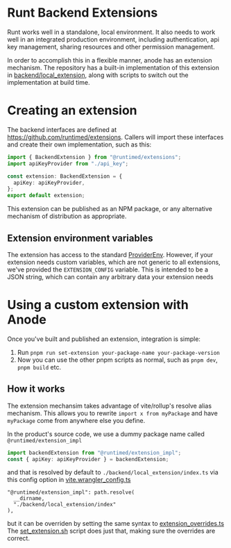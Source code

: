 # Runt Backend Extensions

Runt works well in a standalone, local environment. It also needs to work well in an integrated production environment, including authentication, api key management, sharing resources and other permission management.

In order to accomplish this in a flexible manner, anode has an extension mechanism. The repository has a built-in implementation of this extension in [backend/local_extension](../backend/local_extension/), along with scripts to switch out the implementation at build time.

# Creating an extension

The backend interfaces are defined at https://github.com/runtimed/extensions.
Callers will import these interfaces and create their own implementation, such as this:

```ts
import { BackendExtension } from "@runtimed/extensions";
import apiKeyProvider from "./api_key";

const extension: BackendExtension = {
  apiKey: apiKeyProvider,
};
export default extension;
```

This extension can be published as an NPM package, or any alternative mechanism of distribution as appropriate.

## Extension environment variables

The extension has access to the standard [ProviderEnv](https://github.com/runtimed/extensions/blob/main/src/providers/shared.ts#L9). However, if your extension needs custom variables, which are not generic to all extensions, we've provided the `EXTENSION_CONFIG` variable. This is intended to be a JSON string, which can contain any arbitrary data your extension needs

# Using a custom extension with Anode

Once you've built and published an extension, integration is simple:

1. Run `pnpm run set-extension your-package-name your-package-version`
2. Now you can use the other pnpm scripts as normal, such as `pnpm dev`, `pnpm build` etc.

## How it works

The extension mechansim takes advantage of vite/rollup's resolve alias mechanism. This allows you to rewrite `import x from myPackage` and have `myPackage` come from anywhere else you define.

In the product's source code, we use a dummy package name called `@runtimed/extension_impl`

```ts
import backendExtension from "@runtimed/extension_impl";
const { apiKey: apiKeyProvider } = backendExtension;
```

and that is resolved by default to `./backend/local_extension/index.ts` via this config option in
[vite.wrangler_config.ts](../vite.wrangler_config.ts)

```
"@runtimed/extension_impl": path.resolve(
  __dirname,
  "./backend/local_extension/index"
),
```

but it can be overriden by setting the same syntax to [extension_overrides.ts](../extension_overrides.ts)
The [set_extension.sh](../scripts/set_extension.sh) script does just that, making sure the overrides are correct.
